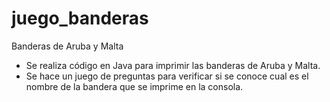 # juego_banderas
Banderas de Aruba y Malta 

- Se realiza código en Java para imprimir las banderas de Aruba y Malta.
- Se hace un juego de preguntas para verificar si se conoce cual es el nombre de la bandera que se imprime en la consola.
